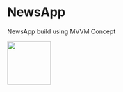 
# NewsApp

NewsApp build using MVVM Concept

 <img src="(https://user-images.githubusercontent.com/4945779/121785753-4de30f00-cbd9-11eb-85f6-bd175faa4b90.png" width="100" height="100">

